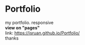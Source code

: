 # Portfolio
my portfolio. responsive <br>
<strong> view on "pages"</strong> <br>
link: https://isruan.github.io/Portfolio/ <br>
thanks
